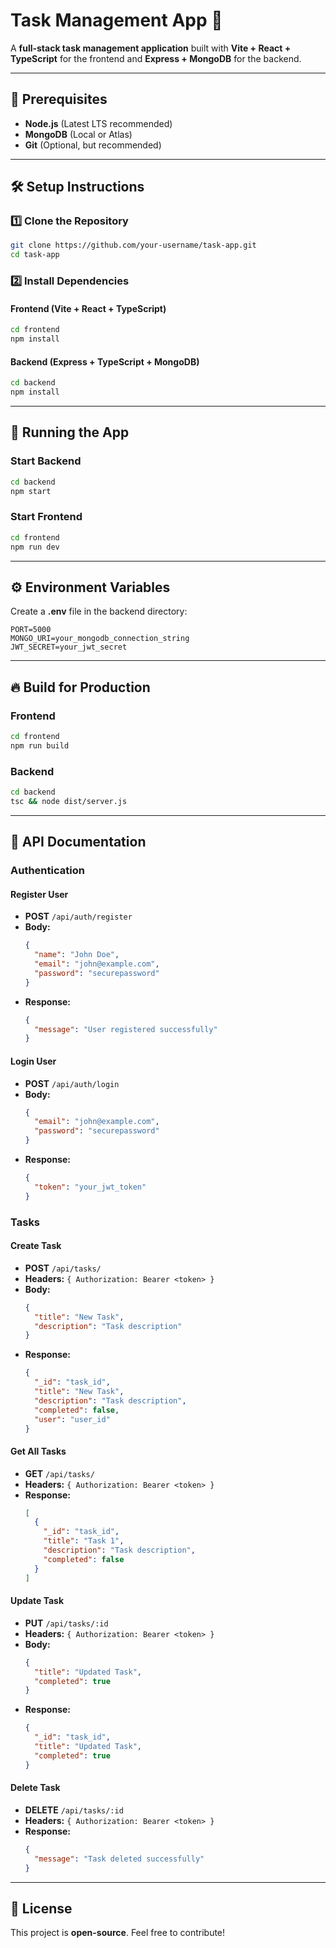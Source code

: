 # Task Management App 🚀  

A **full-stack task management application** built with **Vite + React + TypeScript** for the frontend and **Express + MongoDB** for the backend.  

---

## 📌 Prerequisites  

- **Node.js** (Latest LTS recommended)  
- **MongoDB** (Local or Atlas)  
- **Git** (Optional, but recommended)  

---

## 🛠 Setup Instructions  

### 1️⃣ Clone the Repository  
```sh
git clone https://github.com/your-username/task-app.git  
cd task-app
```

### 2️⃣ Install Dependencies  

#### **Frontend** (Vite + React + TypeScript)  
```sh
cd frontend  
npm install  
```

#### **Backend** (Express + TypeScript + MongoDB)  
```sh
cd backend  
npm install  
```

---

## 🚀 Running the App  

### **Start Backend**  
```sh
cd backend  
npm start  
```

### **Start Frontend**  
```sh
cd frontend  
npm run dev  
```

---

## ⚙️ Environment Variables  

Create a **.env** file in the backend directory:  
```
PORT=5000  
MONGO_URI=your_mongodb_connection_string  
JWT_SECRET=your_jwt_secret  
```

---

## 🔥 Build for Production  

### **Frontend**  
```sh
cd frontend  
npm run build  
```

### **Backend**  
```sh
cd backend  
tsc && node dist/server.js  
```

---

## 📌 API Documentation  

### **Authentication**  

#### **Register User**  
- **POST** `/api/auth/register`  
- **Body:**  
  ```json
  {
    "name": "John Doe",
    "email": "john@example.com",
    "password": "securepassword"
  }
  ```
- **Response:**  
  ```json
  {
    "message": "User registered successfully"
  }
  ```

#### **Login User**  
- **POST** `/api/auth/login`  
- **Body:**  
  ```json
  {
    "email": "john@example.com",
    "password": "securepassword"
  }
  ```
- **Response:**  
  ```json
  {
    "token": "your_jwt_token"
  }
  ```

### **Tasks**  

#### **Create Task**  
- **POST** `/api/tasks/`  
- **Headers:** `{ Authorization: Bearer <token> }`  
- **Body:**  
  ```json
  {
    "title": "New Task",
    "description": "Task description"
  }
  ```
- **Response:**  
  ```json
  {
    "_id": "task_id",
    "title": "New Task",
    "description": "Task description",
    "completed": false,
    "user": "user_id"
  }
  ```

#### **Get All Tasks**  
- **GET** `/api/tasks/`  
- **Headers:** `{ Authorization: Bearer <token> }`  
- **Response:**  
  ```json
  [
    {
      "_id": "task_id",
      "title": "Task 1",
      "description": "Task description",
      "completed": false
    }
  ]
  ```

#### **Update Task**  
- **PUT** `/api/tasks/:id`  
- **Headers:** `{ Authorization: Bearer <token> }`  
- **Body:**  
  ```json
  {
    "title": "Updated Task",
    "completed": true
  }
  ```
- **Response:**  
  ```json
  {
    "_id": "task_id",
    "title": "Updated Task",
    "completed": true
  }
  ```

#### **Delete Task**  
- **DELETE** `/api/tasks/:id`  
- **Headers:** `{ Authorization: Bearer <token> }`  
- **Response:**  
  ```json
  {
    "message": "Task deleted successfully"
  }
  ```

---

## 📜 License  
This project is **open-source**. Feel free to contribute!  

